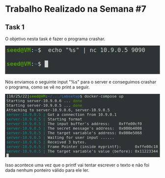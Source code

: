 # Trabalho Realizado na Semana #7

## Task 1
O objetivo nesta task é fazer o programa crashar.


![input](images/w7/1_a.png)

Nós enviamos o seguinte input "%s" para o server e conseguimos crashar o programa, como se vê no print a seguir.

![crash](images/w7/1_b.png)

Isso acontece uma vez que o printf vai tentar escrever o texto e não foi dada nenhum ponteiro válido para ele ler.


